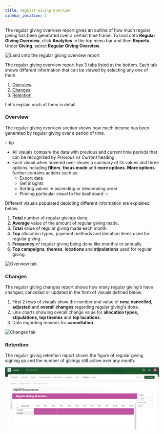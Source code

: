 ```yaml
---
title: Regular Giving Overview
sidebar_position: 2
---
```


The regular giving overview report gives an outline of how much regular giving has been generated over a certain time frame. To land onto **Regular Giving Overview**, click **Analytics** in the top menu bar and then **Reports**. Under **Giving**, select **Regular Giving Overview**. 

![Land onto the regular giving overview report](./land-onto-regular-giving-overview.gif)

The regular giving overview report has 3 tabs listed at the bottom. Each tab shows different information that can be viewed by selecting any one of them.

1. [Overview](#overview)
2. [Changes](#changes) 
3. [Retention](#retention)

Let's explain each of them in detail.

### Overview

The regular giving overview section shows how much income has been generated by regular giving over a period of time. 

:::tip
- All visuals compare the data with previous and current time periods that can be recognized by *Previous vs Current* heading. 
- Each visual when hovered over shows a summary of its values and three options including **filters**, **focus mode** and **more options**. **More options** further contains actions such as:
    - Export data
    - Get insights
    - Sorting values in ascending or descending order
    - Pinning particular visual to the dashboard
:::

Different visuals populated depicting different information are explained below.

1. **Total** number of regular givings done.
2. **Average** value of the amount of regular giving made.
3. **Total** value of regular giving made each month.
4. **Top** allocation types, payment methods and donation items used for regular giving.
5. **Frequency** of regular giving being done like monthly or annually. 
6. **Top campaigns**, **themes**, **locations** and **stipulations** used for regular giving.  

![Overview tab](./overview-tab.gif)

### Changes

The regular giving changes report shows how many regular giving's have changed, cancelled or updated in the form of visuals defined below.

1. First 2 rows of visuals show the number and value of **new, cancelled, adjusted** and **overall changes** regarding regular giving's done.
2. Line charts showing overall change value for **allocation types, stipulations, top themes** and **top locations**.
3. Data regarding reasons for **cancellation**.

![Changes tab](./changes-tab.gif)

### Retention

The regular giving retention report shows the figure of regular giving signing up and the number of givings still active over any month.

![Retention tab](./retention-tab.png)
